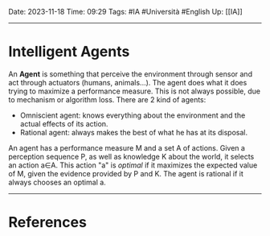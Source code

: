 Date: 2023-11-18
Time: 09:29
Tags: #IA #Università #English 
Up: [[IA]]

---
# Intelligent Agents

An **Agent** is something that perceive the environment through sensor and act through actuators (humans, animals...). The agent does what it does trying to maximize a performance measure. This is not always possible, due to mechanism or algorithm loss. 
There are 2 kind of agents:
- Omniscient agent: knows everything about the environment and the actual effects of its action.
- Rational agent: always makes the best of what he has at its disposal.

An agent has a performance measure M and a set A of actions. Given a perception sequence P, as well as knowledge K about the world, it selects an action a∈A. This action "a" is *optimal* if it maximizes the expected value of M, given the evidence provided by P and K. The agent is rational if it always chooses an optimal a.



---
# References
